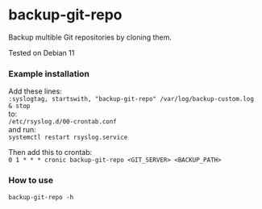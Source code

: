 # backup-git-repo
Backup multible Git repositories by cloning them.

Tested on Debian 11

### Example installation
Add these lines:  
`:syslogtag, startswith, "backup-git-repo" /var/log/backup-custom.log`  
`& stop`  
to:  
`/etc/rsyslog.d/00-crontab.conf`  
and run:  
`systemctl restart rsyslog.service`

Then add this to crontab:  
`0 1 * * * cronic backup-git-repo <GIT_SERVER> <BACKUP_PATH>`

### How to use
`backup-git-repo -h`
